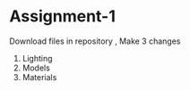 # Assignment-1
Download files in repository
, Make 3 changes 
  1. Lighting
  2. Models
  3. Materials
